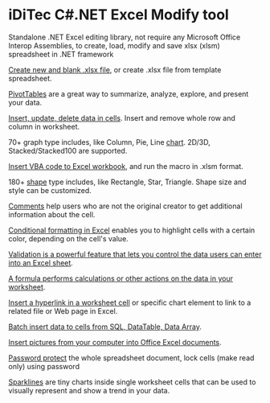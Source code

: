 # iDiTec C#.NET Excel Modify tool
Standalone .NET Excel editing library, not require any Microsoft Office Interop Assemblies, to create, load, modify and save xlsx (xlsm) spreadsheet in .NET framework 

<a href="https://www.iditect.com/tutorial/excel-create-load/">Create new and blank .xlsx file</a>, or create .xlsx file from template spreadsheet.

<a href="https://www.iditect.com/tutorial/excel-pivottable/">PivotTables</a> are a great way to summarize, analyze, explore, and present your data.

<a href="https://www.iditect.com/tutorial/excel-row-column-range/">Insert, update, delete data in cells</a>. Insert and remove whole row and column in worksheet.

70+ graph type includes, like Column, Pie, Line <a href="https://www.iditect.com/tutorial/excel-chart/">chart</a>. 2D/3D, Stacked/Stacked100 are supported.

<a href="https://www.iditect.com/tutorial/excel-vba/">Insert VBA code to Excel workbook</a>, and run the macro in .xlsm format.

180+ <a href="https://www.iditect.com/tutorial/excel-shape/">shape</a> type includes, like Rectangle, Star, Triangle. Shape size and style can be customized.

<a href="https://www.iditect.com/tutorial/excel-comment/">Comments</a> help users who are not the original creator to get additional information about the cell.

<a href="https://www.iditect.com/tutorial/excel-conditional-formatting/">Conditional formatting in Excel</a> enables you to highlight cells with a certain color, depending on the cell's value.

<a href="https://www.iditect.com/tutorial/excel-data-validation/">Validation is a powerful feature that lets you control the data users can enter into an Excel sheet</a>.

<a href="https://www.iditect.com/tutorial/excel-formula/">A formula performs calculations or other actions on the data in your worksheet</a>.

<a href="https://www.iditect.com/tutorial/excel-hyperlink/">Insert a hyperlink in a worksheet cell</a> or specific chart element to link to a related file or Web page in Excel.

<a href="https://www.iditect.com/tutorial/excel-data-import/">Batch insert data to cells from SQL, DataTable, Data Array</a>.

<a href="https://www.iditect.com/tutorial/excel-picture/">Insert pictures from your computer into Office Excel documents</a>.

<a href="https://www.iditect.com/tutorial/excel-hyperlink/">Password protect</a> the whole spreadsheet document, lock cells (make read only) using password

<a href="https://www.iditect.com/tutorial/excel-sparkline/">Sparklines</a> are tiny charts inside single worksheet cells that can be used to visually represent and show a trend in your data.
